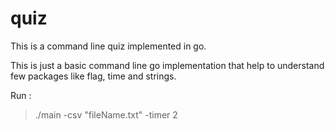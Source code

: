 # quiz
This is a command line quiz implemented in go.

This is just a basic command line go implementation that help to understand few packages like flag, time and strings.

Run :
> ./main -csv "fileName.txt" -timer 2 